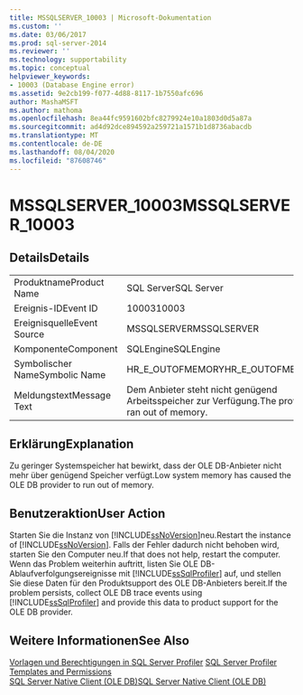 ```yaml
---
title: MSSQLSERVER_10003 | Microsoft-Dokumentation
ms.custom: ''
ms.date: 03/06/2017
ms.prod: sql-server-2014
ms.reviewer: ''
ms.technology: supportability
ms.topic: conceptual
helpviewer_keywords:
- 10003 (Database Engine error)
ms.assetid: 9e2cb199-f077-4d88-8117-1b7550afc696
author: MashaMSFT
ms.author: mathoma
ms.openlocfilehash: 8ea44fc9591602bfc8279924e10a1803d0d5a87a
ms.sourcegitcommit: ad4d92dce894592a259721a1571b1d8736abacdb
ms.translationtype: MT
ms.contentlocale: de-DE
ms.lasthandoff: 08/04/2020
ms.locfileid: "87608746"
---
```

# <a name="mssqlserver_10003"></a><span data-ttu-id="df517-102">MSSQLSERVER_10003</span><span class="sxs-lookup"><span data-stu-id="df517-102">MSSQLSERVER_10003</span></span>
    
## <a name="details"></a><span data-ttu-id="df517-103">Details</span><span class="sxs-lookup"><span data-stu-id="df517-103">Details</span></span>  
  
|||  
|-|-|  
|<span data-ttu-id="df517-104">Produktname</span><span class="sxs-lookup"><span data-stu-id="df517-104">Product Name</span></span>|<span data-ttu-id="df517-105">SQL Server</span><span class="sxs-lookup"><span data-stu-id="df517-105">SQL Server</span></span>|  
|<span data-ttu-id="df517-106">Ereignis-ID</span><span class="sxs-lookup"><span data-stu-id="df517-106">Event ID</span></span>|<span data-ttu-id="df517-107">10003</span><span class="sxs-lookup"><span data-stu-id="df517-107">10003</span></span>|  
|<span data-ttu-id="df517-108">Ereignisquelle</span><span class="sxs-lookup"><span data-stu-id="df517-108">Event Source</span></span>|<span data-ttu-id="df517-109">MSSQLSERVER</span><span class="sxs-lookup"><span data-stu-id="df517-109">MSSQLSERVER</span></span>|  
|<span data-ttu-id="df517-110">Komponente</span><span class="sxs-lookup"><span data-stu-id="df517-110">Component</span></span>|<span data-ttu-id="df517-111">SQLEngine</span><span class="sxs-lookup"><span data-stu-id="df517-111">SQLEngine</span></span>|  
|<span data-ttu-id="df517-112">Symbolischer Name</span><span class="sxs-lookup"><span data-stu-id="df517-112">Symbolic Name</span></span>|<span data-ttu-id="df517-113">HR_E_OUTOFMEMORY</span><span class="sxs-lookup"><span data-stu-id="df517-113">HR_E_OUTOFMEMORY</span></span>|  
|<span data-ttu-id="df517-114">Meldungstext</span><span class="sxs-lookup"><span data-stu-id="df517-114">Message Text</span></span>|<span data-ttu-id="df517-115">Dem Anbieter steht nicht genügend Arbeitsspeicher zur Verfügung.</span><span class="sxs-lookup"><span data-stu-id="df517-115">The provider ran out of memory.</span></span>|  
  
## <a name="explanation"></a><span data-ttu-id="df517-116">Erklärung</span><span class="sxs-lookup"><span data-stu-id="df517-116">Explanation</span></span>  
 <span data-ttu-id="df517-117">Zu geringer Systemspeicher hat bewirkt, dass der OLE DB-Anbieter nicht mehr über genügend Speicher verfügt.</span><span class="sxs-lookup"><span data-stu-id="df517-117">Low system memory has caused the OLE DB provider to run out of memory.</span></span>  
  
## <a name="user-action"></a><span data-ttu-id="df517-118">Benutzeraktion</span><span class="sxs-lookup"><span data-stu-id="df517-118">User Action</span></span>  
 <span data-ttu-id="df517-119">Starten Sie die Instanz von [!INCLUDE[ssNoVersion](../../includes/ssnoversion-md.md)]neu.</span><span class="sxs-lookup"><span data-stu-id="df517-119">Restart the instance of [!INCLUDE[ssNoVersion](../../includes/ssnoversion-md.md)].</span></span> <span data-ttu-id="df517-120">Falls der Fehler dadurch nicht behoben wird, starten Sie den Computer neu.</span><span class="sxs-lookup"><span data-stu-id="df517-120">If that does not help, restart the computer.</span></span> <span data-ttu-id="df517-121">Wenn das Problem weiterhin auftritt, listen Sie OLE DB-Ablaufverfolgungsereignisse mit [!INCLUDE[ssSqlProfiler](../../includes/sssqlprofiler-md.md)] auf, und stellen Sie diese Daten für den Produktsupport des OLE DB-Anbieters bereit.</span><span class="sxs-lookup"><span data-stu-id="df517-121">If the problem persists, collect OLE DB trace events using [!INCLUDE[ssSqlProfiler](../../includes/sssqlprofiler-md.md)] and provide this data to product support for the OLE DB provider.</span></span>  
  
## <a name="see-also"></a><span data-ttu-id="df517-122">Weitere Informationen</span><span class="sxs-lookup"><span data-stu-id="df517-122">See Also</span></span>  
 <span data-ttu-id="df517-123">[Vorlagen und Berechtigungen in SQL Server Profiler](../../tools/sql-server-profiler/sql-server-profiler-templates-and-permissions.md) </span><span class="sxs-lookup"><span data-stu-id="df517-123">[SQL Server Profiler Templates and Permissions](../../tools/sql-server-profiler/sql-server-profiler-templates-and-permissions.md) </span></span>  
 [<span data-ttu-id="df517-124">SQL Server Native Client &#40;OLE DB&#41;</span><span class="sxs-lookup"><span data-stu-id="df517-124">SQL Server Native Client &#40;OLE DB&#41;</span></span>](../native-client/ole-db/sql-server-native-client-ole-db.md)  
  
  
